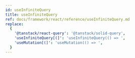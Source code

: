 ```yaml
---
id: useInfiniteQuery
title: useInfiniteQuery
ref: docs/framework/react/reference/useInfiniteQuery.md
replace:
  {
    '@tanstack/react-query': '@tanstack/solid-query',
    'useInfiniteQuery[(]': 'useInfiniteQuery(() => ',
    'useMutation[(]': 'useMutation(() => ',
  }
---
```

